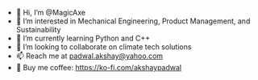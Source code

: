 - 👋 Hi, I’m @MagicAxe
- 👀 I’m interested in Mechanical Engineering, Product Management, and Sustainability
- 🌱 I’m currently learning Python and C++
- 💞️ I’m looking to collaborate on climate tech solutions
- 📫 Reach me at padwal.akshay@yahoo.com
- 🍵 Buy me coffee: https://ko-fi.com/akshaypadwal

<!---
MagicAxe/MagicAxe is a ✨ special ✨ repository because its `README.md` (this file) appears on your GitHub profile.
You can click the Preview link to take a look at your changes.
--->
